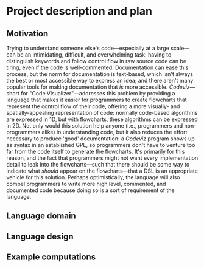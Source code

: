 # Project description and plan

## Motivation

Trying to understand someone else's code&mdash;especially
at a large scale&mdash;can be an intimidating, difficult, and overwhelming task:
having to distinguish keywords and follow control flow in raw source code can be tiring,
even if the code is well-commented. Documentation can ease this process,
but the norm for documentation is text-based, which isn't always
the best or most accessible way to express an idea;
and there aren't many popular tools for making documentation that _is_ more accessible.
_Codeviz_&mdash;short for "Code Visualizer"&mdash;addresses this problem
by providing a language that makes it easier for programmers to create flowcharts
that represent the control flow of their code,
offering a more visually- and spatially-appealing representation of code:
normally code-based algorithms are expressed in 1D,
but with flowcharts, these algorithms can be expressed in 2D.
Not only would this solution help anyone (i.e., programmers and non-programmers alike)
in understanding code, but it also reduces the effort necessary to produce 'good' documentation:
a _Codeviz_ program shows up as syntax in an established GPL,
so programmers don't have to venture too far from the code itself to generate the flowcharts.
It's primarily for this reason, and the fact that programmers might not want
every implementation detail to leak into the flowcharts&mdash;such that
there should be some way to indicate what _should_ appear on the flowcharts&mdash;that
a DSL is an appropriate vehicle for this solution.
Perhaps optimistically, the language will also compel programmers
to write more high level, commented, and documented code
because doing so is a sort of requirement of the language.

## Language domain

## Language design

## Example computations
